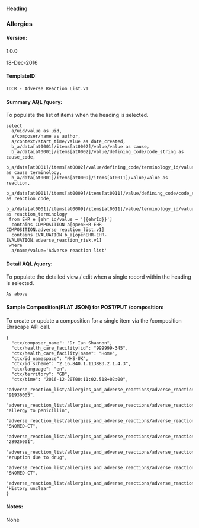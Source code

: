 #### Heading

### Allergies

#### Version:

1.0.0

18-Dec-2016

#### TemplateID:
`IDCR - Adverse Reaction List.v1`

#### Summary AQL /query:

To populate the list of items when the heading is selected.

```
select
  a/uid/value as uid,
  a/composer/name as author,
  a/context/start_time/value as date_created,
  b_a/data[at0001]/items[at0002]/value/value as cause,
  b_a/data[at0001]/items[at0002]/value/defining_code/code_string as cause_code,
  b_a/data[at0001]/items[at0002]/value/defining_code/terminology_id/value as cause_terminology,
  b_a/data[at0001]/items[at0009]/items[at0011]/value/value as reaction,
  b_a/data[at0001]/items[at0009]/items[at0011]/value/defining_code/code_string as reaction_code,
  b_a/data[at0001]/items[at0009]/items[at0011]/value/terminology_id/value as reaction_terminology
 from EHR e [ehr_id/value = '{{ehrId}}']
  contains COMPOSITION a[openEHR-EHR-COMPOSITION.adverse_reaction_list.v1]
  contains EVALUATION b_a[openEHR-EHR-EVALUATION.adverse_reaction_risk.v1]
 where
  a/name/value='Adverse reaction list'

```

#### Detail AQL /query:
To populate the detailed view / edit when a single record within the heading is selected.

```
As above
```

#### Sample Composition(FLAT JSON) for POST/PUT /composition:

To create or update a composition for a single item via the /composition Ehrscape API call.

```
{
  "ctx/composer_name": "Dr Ian Shannon",
  "ctx/health_care_facility|id": "999999-345",
  "ctx/health_care_facility|name": "Home",
  "ctx/id_namespace": "NHS-UK",
  "ctx/id_scheme": "2.16.840.1.113883.2.1.4.3",
  "ctx/language": "en",
  "ctx/territory": "GB",
  "ctx/time": "2016-12-20T00:11:02.518+02:00",
  "adverse_reaction_list/allergies_and_adverse_reactions/adverse_reaction_risk:0/causative_agent|code": "91936005",
   "adverse_reaction_list/allergies_and_adverse_reactions/adverse_reaction_risk:0/causative_agent|value": "allergy to penicillin",
   "adverse_reaction_list/allergies_and_adverse_reactions/adverse_reaction_risk:0/causative_agent|terminology": "SNOMED-CT",
   "adverse_reaction_list/allergies_and_adverse_reactions/adverse_reaction_risk:0/reaction_details/manifestation:0|code": "28926001",
   "adverse_reaction_list/allergies_and_adverse_reactions/adverse_reaction_risk:0/reaction_details/manifestation:0|value": "eruption due to drug",
   "adverse_reaction_list/allergies_and_adverse_reactions/adverse_reaction_risk:0/reaction_details/manifestation:0|terminology": "SNOMED-CT",
   "adverse_reaction_list/allergies_and_adverse_reactions/adverse_reaction_risk:0/reaction_details/comment": "History unclear"
}

```

#### Notes:

None

